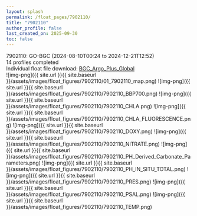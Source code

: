 ```yaml
---
layout: splash
permalink: /float_pages/7902110/
title: "7902110"
author_profile: false
last_created_on: 2025-09-30
toc: false
---
```

 
7902110: GO-BGC (2024-08-10T00:24 to 2024-12-21T12:52)\
14 profiles completed\
Individual float file download: [BGC_Argo_Plus_Global](https://ftp.soest.hawaii.edu/bgc_argo_plus/Individual_Floats/outliers_removed/7902110_Sprof_processed.nc)\
![img-png]({{ site.url }}{{ site.baseurl }}/assets/images/float_figures/7902110/01_7902110_map.png)
![img-png]({{ site.url }}{{ site.baseurl }}/assets/images/float_figures/7902110/7902110_BBP700.png)
![img-png]({{ site.url }}{{ site.baseurl }}/assets/images/float_figures/7902110/7902110_CHLA.png)
![img-png]({{ site.url }}{{ site.baseurl }}/assets/images/float_figures/7902110/7902110_CHLA_FLUORESCENCE.png)
![img-png]({{ site.url }}{{ site.baseurl }}/assets/images/float_figures/7902110/7902110_DOXY.png)
![img-png]({{ site.url }}{{ site.baseurl }}/assets/images/float_figures/7902110/7902110_NITRATE.png)
![img-png]({{ site.url }}{{ site.baseurl }}/assets/images/float_figures/7902110/7902110_PH_Derived_Carbonate_Parameters.png)
![img-png]({{ site.url }}{{ site.baseurl }}/assets/images/float_figures/7902110/7902110_PH_IN_SITU_TOTAL.png)
![img-png]({{ site.url }}{{ site.baseurl }}/assets/images/float_figures/7902110/7902110_PRES.png)
![img-png]({{ site.url }}{{ site.baseurl }}/assets/images/float_figures/7902110/7902110_PSAL.png)
![img-png]({{ site.url }}{{ site.baseurl }}/assets/images/float_figures/7902110/7902110_TEMP.png)
